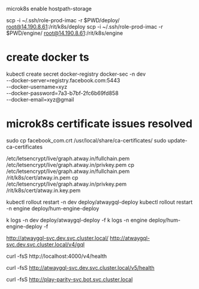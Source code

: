 microk8s enable hostpath-storage

scp -i ~/.ssh/role-prod-imac -r $PWD/deploy/ root@14.190.8.61:/rit/k8s/deploy
scp -i ~/.ssh/role-prod-imac -r $PWD/engine/ root@14.190.8.61:/rit/k8s/engine


# create docker ts
kubectl create secret docker-registry docker-sec -n dev \
  --docker-server=registry.facebook.com:5443 \
  --docker-username=xyz \
  --docker-password=7a3-b7bf-2fc6b69fd858 \
  --docker-email=xyz@gmail


# microk8s certificate issues resolved
sudo cp facebook_com.crt /usr/local/share/ca-certificates/
sudo update-ca-certificates
<!-- sudo microk8s stop;sudo microk8s start -->


/etc/letsencrypt/live/graph.atway.in/fullchain.pem
/etc/letsencrypt/live/graph.atway.in/privkey.pem
cp /etc/letsencrypt/live/graph.atway.in/fullchain.pem /rit/k8s/cert/atway.in.pem
cp /etc/letsencrypt/live/graph.atway.in/privkey.pem /rit/k8s/cert/atway.in.key.pem


kubectl rollout restart -n dev deploy/atwaygql-deploy
kubectl rollout restart -n engine deploy/hum-engine-deploy

k logs -n dev deploy/atwaygql-deploy -f
k logs -n engine deploy/hum-engine-deploy -f


http://atwaygql-svc.dev.svc.cluster.local/
http://atwaygql-svc.dev.svc.cluster.local/v4/gql

curl -fsS http://localhost:4000/v4/health

curl -fsS http://atwaygql-svc.dev.svc.cluster.local/v5/health



curl -fsS http://play-parity-svc.bot.svc.cluster.local